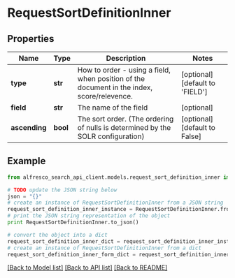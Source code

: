 # RequestSortDefinitionInner


## Properties
Name | Type | Description | Notes
------------ | ------------- | ------------- | -------------
**type** | **str** | How to order - using a field, when position of the document in the index, score/relevence. | [optional] [default to 'FIELD']
**field** | **str** | The name of the field | [optional] 
**ascending** | **bool** | The sort order. (The ordering of nulls is determined by the SOLR configuration) | [optional] [default to False]

## Example

```python
from alfresco_search_api_client.models.request_sort_definition_inner import RequestSortDefinitionInner

# TODO update the JSON string below
json = "{}"
# create an instance of RequestSortDefinitionInner from a JSON string
request_sort_definition_inner_instance = RequestSortDefinitionInner.from_json(json)
# print the JSON string representation of the object
print RequestSortDefinitionInner.to_json()

# convert the object into a dict
request_sort_definition_inner_dict = request_sort_definition_inner_instance.to_dict()
# create an instance of RequestSortDefinitionInner from a dict
request_sort_definition_inner_form_dict = request_sort_definition_inner.from_dict(request_sort_definition_inner_dict)
```
[[Back to Model list]](../README.md#documentation-for-models) [[Back to API list]](../README.md#documentation-for-api-endpoints) [[Back to README]](../README.md)


